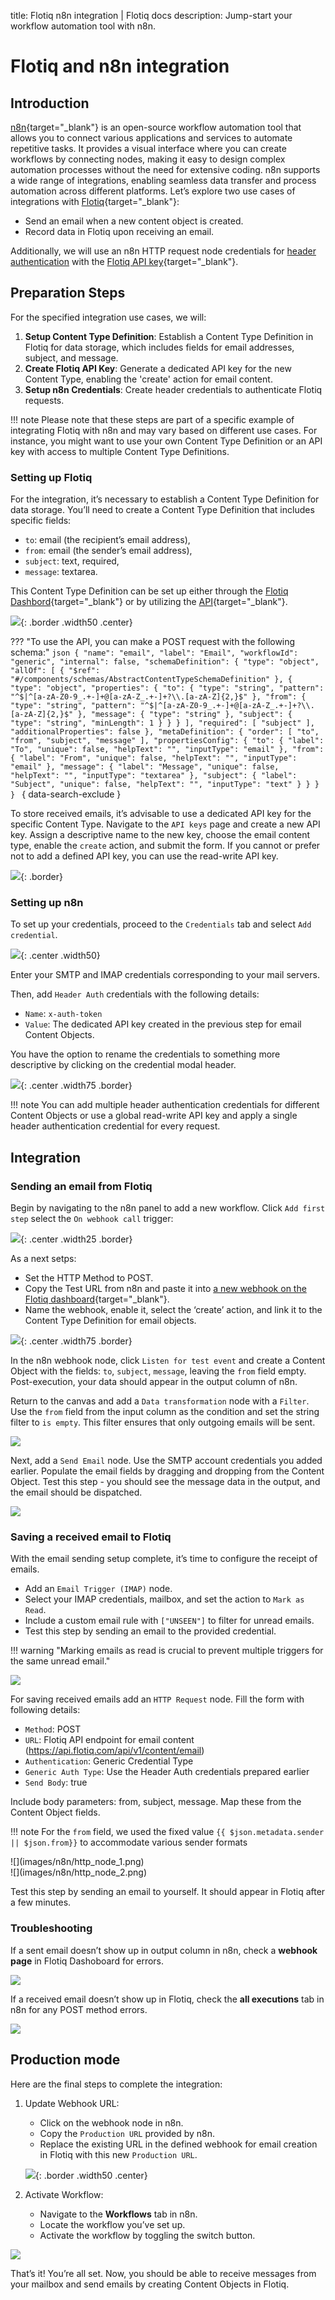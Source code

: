 title: Flotiq n8n integration | Flotiq docs
description: Jump-start your workflow automation tool with n8n.

# Flotiq and n8n integration

## Introduction

[n8n](https://n8n.io/){target="_blank"} is an open-source workflow automation tool that allows you to connect various applications and services to automate repetitive tasks. It provides a visual interface where you can create workflows by connecting nodes, making it easy to design complex automation processes without the need for extensive coding. n8n supports a wide range of integrations, enabling seamless data transfer and process automation across different platforms. Let’s explore two use cases of integrations with [Flotiq](https://editor.flotiq.com/){target="_blank"}:

* Send an email when a new content object is created.
* Record data in Flotiq upon receiving an email.

Additionally, we will use an n8n HTTP request node credentials for [header authentication](https://docs.n8n.io/integrations/builtin/credentials/httprequest/?_gl=1*ufu4gh*_ga*MTY5ODcxNjE2MC4xNzE0MDM4Njcy*_ga_0SC4FF2FH9*MTcxNTI0OTgzMi41LjEuMTcxNTI1MDYwNi4zLjAuMA..#using-header-auth) with the [Flotiq API key](../API/index.md?h=api+keys#application-api-keys){target="_blank"}.

## Preparation Steps

For the specified integration use cases, we will:

1.  **Setup Content Type Definition**: Establish a Content Type Definition in Flotiq for data storage, which includes fields for email addresses, subject, and message.
2.  **Create Flotiq API Key**: Generate a dedicated API key for the new Content Type, enabling the 'create' action for email content.
3.  **Setup n8n Credentials**: Create header credentials to authenticate Flotiq requests.

!!! note
    Please note that these steps are part of a specific example of integrating Flotiq with n8n and may vary based on different use cases. For instance, you might want to use your own Content Type Definition or an API key with access to multiple Content Type Definitions.

### Setting up Flotiq

For the integration, it’s necessary to establish a Content Type Definition for data storage. You’ll need to create a Content Type Definition that includes specific fields:

* `to`: email (the recipient’s email address),
* `from`: email (the sender’s email address),
* `subject`: text, required,
* `message`: textarea.

This Content Type Definition can be set up either through the [Flotiq Dashbord](https://flotiq.com/docs/panel/content-types/){target="_blank"} or by utilizing the [API](https://flotiq.com/docs/API/content-type/creating-ctd/){target="_blank"}.

![](images/n8n/add-email-ctd.png){: .border .width50 .center}

??? "To use the API, you can make a POST request with the following schema:"
    ```json
    {
        "name": "email",
        "label": "Email",
        "workflowId": "generic",
        "internal": false,
        "schemaDefinition": {
            "type": "object",
            "allOf": [
                {
                    "$ref": "#/components/schemas/AbstractContentTypeSchemaDefinition"
                },
                {
                    "type": "object",
                    "properties": {
                        "to": {
                            "type": "string",
                            "pattern": "^$|^[a-zA-Z0-9_.+-]+@[a-zA-Z_.+-]+?\\.[a-zA-Z]{2,}$"
                        },
                        "from": {
                            "type": "string",
                            "pattern": "^$|^[a-zA-Z0-9_.+-]+@[a-zA-Z_.+-]+?\\.[a-zA-Z]{2,}$"
                        },
                        "message": {
                            "type": "string"
                        },
                        "subject": {
                            "type": "string",
                            "minLength": 1
                        }
                    }
                }
            ],
            "required": [
                "subject"
            ],
            "additionalProperties": false
        },
        "metaDefinition": {
            "order": [
                "to",
                "from",
                "subject",
                "message"
            ],
            "propertiesConfig": {
                "to": {
                    "label": "To",
                    "unique": false,
                    "helpText": "",
                    "inputType": "email"
                },
                "from": {
                    "label": "From",
                    "unique": false,
                    "helpText": "",
                    "inputType": "email"
                },
                "message": {
                    "label": "Message",
                    "unique": false,
                    "helpText": "",
                    "inputType": "textarea"
                },
                "subject": {
                    "label": "Subject",
                    "unique": false,
                    "helpText": "",
                    "inputType": "text"
                }
            }
        }
    }
    ```
    { data-search-exclude }

To store received emails, it’s advisable to use a dedicated API key for the specific Content Type. Navigate to the `API keys` page and create a new API key. Assign a descriptive name to the new key, choose the email content type, enable the `create` action, and submit the form. If you cannot or prefer not to add a defined API key, you can use the read-write API key.

![](images/n8n/defined_key.png){: .border}

### Setting up n8n

To set up your credentials, proceed to the `Credentials` tab and select `Add credential`.

![](images/n8n/n8n_credentials.png){: .center .width50}

Enter your SMTP and IMAP credentials corresponding to your mail servers. 

Then, add `Header Auth` credentials with the following details:

* `Name`: `x-auth-token`
* `Value`: The dedicated API key created in the previous step for email Content Objects.

You have the option to rename the credentials to something more descriptive by clicking on the credential modal header.

![](images/n8n/credential_modal_header.png){: .center .width75 .border}

!!! note 
    You can add multiple header authentication credentials for different Content Objects or use a global read-write API key and apply a single header authentication credential for every request.

## Integration

### Sending an email from Flotiq

Begin by navigating to the n8n panel to add a new workflow. Click `Add first step` select the `On webhook call` trigger:

![](images/n8n/add_webhook_trigger.png){: .center .width25 .border}

As a next setps:

* Set the HTTP Method to POST.
* Copy the Test URL from n8n and paste it into [a new webhook on the Flotiq dashboard](../panel/webhooks/index.md){target="_blank"}.
* Name the webhook, enable it, select the ‘create’ action, and link it to the Content Type Definition for email objects.

![](images/n8n/flotiq_webhook.png){: .center .width75 .border}

In the n8n webhook node, click `Listen for test event` and create a Content Object with the fields: `to`, `subject`, `message`, leaving the `from` field empty. Post-execution, your data should appear in the output column of n8n.

Return to the canvas and add a `Data transformation` node with a `Filter`. Use the `from` field from the input column as the condition and set the string filter to `is empty`. This filter ensures that only outgoing emails will be sent.

![](images/n8n/filter_node.png)

Next, add a `Send Email` node. Use the SMTP account credentials you added earlier. Populate the email fields by dragging and dropping from the Content Object. Test this step - you should see the message data in the output, and the email should be dispatched.

![](images/n8n/send_email_node.png)

### Saving a received email to Flotiq

With the email sending setup complete, it’s time to configure the receipt of emails.

* Add an `Email Trigger (IMAP)` node.
* Select your IMAP credentials, mailbox, and set the action to `Mark as Read`.
* Include a custom email rule with `["UNSEEN"]` to filter for unread emails.
* Test this step by sending an email to the provided credential.

!!! warning "Marking emails as read is crucial to prevent multiple triggers for the same unread email."

![](images/n8n/email_trigger_node.png)

For saving received emails add an `HTTP Request` node. Fill the form with following details:

* `Method`: POST
* `URL`:  Flotiq API endpoint for email content (https://api.flotiq.com/api/v1/content/email)
* `Authentication`: Generic Credential Type
* `Generic Auth Type`: Use the Header Auth credentials prepared earlier
* `Send Body`: true

Include body parameters: from, subject, message. Map these from the Content Object fields.

!!! note 
    For the `from` field, we used the fixed value `{{ $json.metadata.sender || $json.from}}` to accommodate various sender formats

<div markdown=1 class="grid-cols-2">
<div markdown=1>![](images/n8n/http_node_1.png)</div>
<div markdown=1>![](images/n8n/http_node_2.png)</div>
</div>

Test this step by sending an email to yourself. It should appear in Flotiq after a few minutes.

### Troubleshooting

If a sent email doesn’t show up in output column in n8n, check a **webhook page** in Flotiq Dashoboard for errors.

![](images/n8n/flotiq_errors.png)

If a received email doesn’t show up in Flotiq, check the **all executions** tab in n8n for any POST method errors.

![](images/n8n/n8n_errors.png)

## Production mode

Here are the final steps to complete the integration:

1. Update Webhook URL: 

    * Click on the webhook node in n8n.
    * Copy the `Production URL` provided by n8n.
    * Replace the existing URL in the defined webhook for email creation in Flotiq with this new `Production URL`.

    ![](images/n8n/flotiq_prod_webhook.png){: .border .width50 .center}

2. Activate Workflow:

    * Navigate to the **Workflows** tab in n8n.
    * Locate the workflow you’ve set up.
    * Activate the workflow by toggling the switch button.

![](images/n8n/activate.png)

That’s it! You’re all set. Now, you should be able to receive messages from your mailbox and send emails by creating Content Objects in Flotiq.
